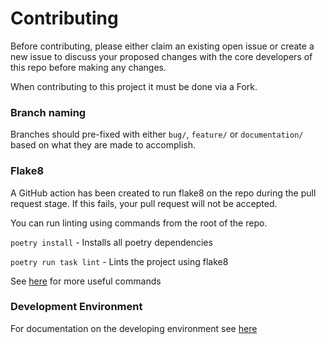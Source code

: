 # Contributing

Before contributing, please either claim an existing open issue or create a new issue to discuss your
proposed changes with the core developers of this repo before making any changes.

When contributing to this project it must be done via a Fork.

### Branch naming
Branches should pre-fixed with either `bug/`, `feature/` or `documentation/` based on what they are made
to accomplish.

### Flake8
A GitHub action has been created to run flake8 on the repo during the pull request stage.
If this fails, your pull request will not be accepted.

You can run linting using commands from the root of the repo.

`poetry install` - Installs all poetry dependencies

`poetry run task lint` - Lints the project using flake8

See [here](./DEVELOPING.md#commands-to-remember) for more useful commands

### Development Environment
For documentation on the developing environment see [here](DEVELOPING.md)
